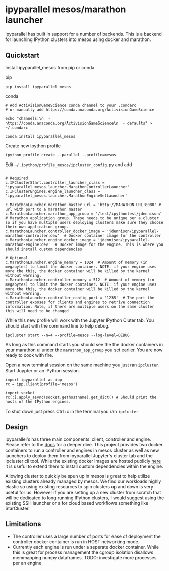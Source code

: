 # ipyparallel mesos/marathon launcher

ipyparallel has built in support for a number of backends. This is a backend for launching IPython clusters into mesos using docker and marathon.


## Quickstart

Install ipyparallel_mesos from pip or conda

pip
```
pip install ipyparallel_mesos
```

conda
```
# Add ActivisionGameScience conda channel to your .condarc
# or manually add https://conda.anaconda.org/ActivisionGameScience

echo "channels:\n  - https://conda.anaconda.org/ActivisionGameScience\n  - defaults" > ~/.condarc

conda install ipyparallel_mesos
```

Create new ipython profile
```
ipython profile create --parallel --profile=mesos
```

Edit `~/.ipython/profile_mesos/ipcluster_config.py` and add
```

# Required
c.IPClusterStart.controller_launcher_class = 'ipyparallel_mesos.launcher.MarathonControllerLauncher'
c.IPClusterEngines.engine_launcher_class = 'ipyparallel_mesos.launcher.MarathonEngineSetLauncher'

c.MarathonLauncher.marathon_master_url = 'http://MARATHON_URL:8080' # url with port to a marathon master
c.MarathonLauncher.marathon_app_group = '/test/ipythontest/jdennison/' # Marathon application group. These needs to be unique per a cluster so if you have multiple users deploying clusters make sure they choose their own application group.
c.MarathonLauncher.controller_docker_image = 'jdennison/ipyparallel-marathon-controller:dev'  # Docker container image for the controller
c.MarathonLauncher.engine_docker_image = 'jdennison/ipyparallel-marathon-engine:dev'  # Docker image for the engine. This is where you should install custom dependencies 

# Optional
c.MarathonLauncher.engine_memory = 1024  # Amount of memory (in megabytes) to limit the docker container. NOTE: if your engine uses more the this, the docker container will be killed by the kernel without warning.
c.MarathonLauncher.controller_memory = 512  # Amount of memory (in megabytes) to limit the docker container. NOTE: if your engine uses more the this, the docker container will be killed by the kernel without warning.
c.MarathonLauncher.controller_config_port = '1235'  # The port the controller exposes for clients and engines to retrive connection information. Note, if there are multiple users on the same cluster this will need to be changed
```

While this new profile will work with the Jupyter IPython Cluter tab. You should start with the command line to help debug.
```
ipcluster start --n=4 --profile=mesos --log-level=DEBUG
```

As long as this command starts you should see the the docker containers in your marathon ui under the `marathon_app_group` you set earlier. You are now ready to cook with fire.

Open a new terminal session on the same machine you just ran `ipcluster`. Start Juypter or an IPython session.
```
import ipyparallel as ipp
rc = ipp.Client(profile='mesos')

import socket
rc[:].apply_async(socket.gethostname).get_dict() # Should print the hosts of the IPython engines.
```

To shut down just press Ctrl+c in the terminal you ran `ipcluster` 


## Design

ipyparallel's has three main components: client, controller and engine. Please refer to the [docs](https://ipyparallel.readthedocs.org/) for a deeper dive. This project provides two docker containers to run a controller and engines in mesos cluster as well as new launchers to deploy them from ipyparallel Jupyter's cluster tab and the ipcluster cli tool. While the existing docker images are hosted publicly [here](LINK) it is useful to extend them to install custom dependencies within the engine.

Allowing cluster to quickly be spun up in mesos is great to help utilize existing clusters already managed by mesos. We find our workloads highly elastic so using existing resources to spin clusters up and down is very useful for us. However if you are setting up a new cluster from scratch that will be dedicated to long running IPython clusters, I would suggest using the existing SSH launcher or a for cloud based workflows something like StarCluster.

## Limitations

- The controller uses a large number of ports for ease of deployment the controller docker container is run in HOST networking mode. 
- Currently each engine is run under a seperate docker container. While this is great for process management the cgroup isolation disallows memmapping numpy dataframes. TODO: investigate more processes per an engine
